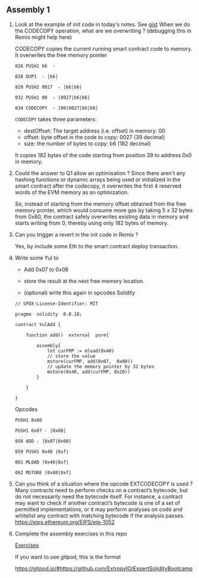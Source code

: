 
## Assembly 1

1. Look at the example of init code in today's notes. See [gist](https://gist.github.com/extropyCoder/4243c0f90e6a6e97006a31f5b9265b94)
When we do the CODECOPY operation, what are we overwriting ?
(debugging this in Remix might help here)

    CODECOPY copies the current running smart contract code to memory. It overwrites the free memory pointer
    ```
    026 PUSH1 b6  - 

    028 DUP1  - |b6|

    029 PUSH2 0027  - |b6|b6|

    032 PUSH1 00  - |0027|b6|b6|

    034 CODECOPY  - |00|0027|b6|b6|
    ```
    `CODECOPY` takes three parameters:
    - destOffset: The target address (i.e. offset) in memory: 00 
    - offset: byte offset in the code to copy: 0027  (39 decimal)
    - size: the number of bytes to copy: b6 (182 decimal)

    It copies 182 bytes of the code starting from position 39 to address 0x0 in memory.

2. Could the answer to Q1 allow an optimisation ?
    Since there aren't any hashing functions or dynamic arrays being used or initialized in the smart contract after the codecopy, it overwrites the first 4 reserved words of the EVM memory as an optimization.

    So, instead of starting from the memory offset obtained from the free memory pointer, which would consume more gas by taking 5 x 32 bytes from 0x80, the contract safely overwrites existing data in memory and starts writing from 0, thereby using only 182 bytes of memory.

3. Can you trigger a revert in the init code in Remix ?

    Yes, by include some Eth to the smart contract deploy transaction.

4. Write some Yul to

	- Add 0x07 to 0x08

	- store the result at the next free memory location.

	- (optional) write this again in opcodes
    Solidity
    ```
    // SPDX-License-Identifier: MIT

    pragma  solidity  0.8.18;

    contract YulAdd {

        function add()  external  pure{

            assembly{
                let curFMP := mload(0x40)
                // store the value
                mstore(curFMP, add(0x07,  0x08))
                // update the memory pointer by 32 bytes
                mstore(0x40, add(curFMP, 0x20))
            }	

        }

    }
    ```
    Opcodes
    ```
    PUSH1 0x08 

    PUSH1 0x07 - |0x08|

    058 ADD - |0x07|0x08|

    059 PUSH1 0x40 |0xf|

    061 MLOAD |0x40|0xf|

    062 MSTORE |0x80|0xf|
    ```

5.  Can you think of a situation where the opcode EXTCODECOPY is used ?
    Many contracts need to perform checks on a contract’s bytecode, but do not necessarily need the bytecode itself. For instance, a contract may want to check if another contract’s bytecode is one of a set of permitted implementations, or it may perform analyses on code and whitelist any contract with matching bytecode if the analysis passes.
    https://eips.ethereum.org/EIPS/eip-1052

6. Complete the assembly exercises in this repo

    [Exercises](https://github.com/ExtropyIO/ExpertSolidityBootcamp)

    If you want to use gitpod, this is the format

    https://gitpod.io/#https://github.com/ExtropyIO/ExpertSolidityBootcamp
